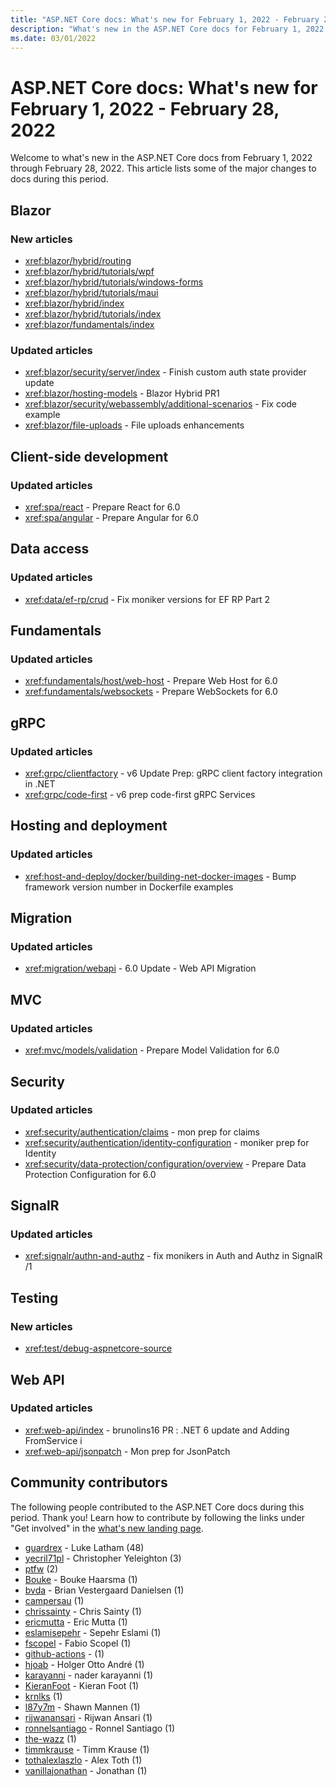 ```yaml
---
title: "ASP.NET Core docs: What's new for February 1, 2022 - February 28, 2022"
description: "What's new in the ASP.NET Core docs for February 1, 2022 - February 28, 2022."
ms.date: 03/01/2022
---
```


# ASP.NET Core docs: What's new for February 1, 2022 - February 28, 2022

Welcome to what's new in the ASP.NET Core docs from February 1, 2022 through February 28, 2022. This article lists some of the major changes to docs during this period.

## Blazor

### New articles

- <xref:blazor/hybrid/routing>
- <xref:blazor/hybrid/tutorials/wpf>
- <xref:blazor/hybrid/tutorials/windows-forms>
- <xref:blazor/hybrid/tutorials/maui>
- <xref:blazor/hybrid/index>
- <xref:blazor/hybrid/tutorials/index>
- <xref:blazor/fundamentals/index>

### Updated articles

- <xref:blazor/security/server/index> - Finish custom auth state provider update
- <xref:blazor/hosting-models> - Blazor Hybrid PR1
- <xref:blazor/security/webassembly/additional-scenarios> - Fix code example
- <xref:blazor/file-uploads> - File uploads enhancements

## Client-side development

### Updated articles

- <xref:spa/react> - Prepare React for 6.0
- <xref:spa/angular> - Prepare Angular for 6.0

## Data access

### Updated articles

- <xref:data/ef-rp/crud> - Fix moniker versions for EF RP Part 2

## Fundamentals

### Updated articles

- <xref:fundamentals/host/web-host> - Prepare Web Host for 6.0
- <xref:fundamentals/websockets> - Prepare WebSockets for 6.0

## gRPC

### Updated articles

- <xref:grpc/clientfactory> - v6 Update Prep: gRPC client factory integration in .NET
- <xref:grpc/code-first> - v6 prep code-first gRPC Services

## Hosting and deployment

### Updated articles

- <xref:host-and-deploy/docker/building-net-docker-images> - Bump framework version number in Dockerfile examples

## Migration

### Updated articles

- <xref:migration/webapi> - 6.0 Update - Web API Migration

## MVC

### Updated articles

- <xref:mvc/models/validation> - Prepare Model Validation for 6.0

## Security

### Updated articles

- <xref:security/authentication/claims> - mon prep for claims
- <xref:security/authentication/identity-configuration> - moniker prep for Identity
- <xref:security/data-protection/configuration/overview> - Prepare Data Protection Configuration for 6.0

## SignalR

### Updated articles

- <xref:signalr/authn-and-authz> - fix monikers in Auth and Authz in SignalR /1

## Testing

### New articles

- <xref:test/debug-aspnetcore-source>

## Web API

### Updated articles

- <xref:web-api/index> - brunolins16 PR : .NET 6 update and Adding FromService i
- <xref:web-api/jsonpatch> - Mon prep for JsonPatch

## Community contributors

The following people contributed to the ASP.NET Core docs during this period. Thank you! Learn how to contribute by following the links under "Get involved" in the [what's new landing page](index.yml).

- [guardrex](https://github.com/guardrex) - Luke Latham (48)
- [yecril71pl](https://github.com/yecril71pl) - Christopher Yeleighton (3)
- [ptfw](https://github.com/ptfw) (2)
- [Bouke](https://github.com/Bouke) - Bouke Haarsma (1)
- [bvda](https://github.com/bvda) - Brian Vestergaard Danielsen (1)
- [campersau](https://github.com/campersau) (1)
- [chrissainty](https://github.com/chrissainty) - Chris Sainty (1)
- [ericmutta](https://github.com/ericmutta) - Eric Mutta (1)
- [eslamisepehr](https://github.com/eslamisepehr) - Sepehr Eslami (1)
- [fscopel](https://github.com/fscopel) - Fabio Scopel (1)
- [github-actions](https://github.com/github-actions) -  (1)
- [hjoab](https://github.com/hjoab) - Holger Otto André (1)
- [karayanni](https://github.com/karayanni) - nader karayanni (1)
- [KieranFoot](https://github.com/KieranFoot) - Kieran Foot (1)
- [krnlks](https://github.com/krnlks) (1)
- [l87y7m](https://github.com/l87y7m) - Shawn Mannen (1)
- [rijwanansari](https://github.com/rijwanansari) - Rijwan Ansari (1)
- [ronnelsantiago](https://github.com/ronnelsantiago) - Ronnel Santiago (1)
- [the-wazz](https://github.com/the-wazz) (1)
- [timmkrause](https://github.com/timmkrause) - Timm Krause (1)
- [tothalexlaszlo](https://github.com/tothalexlaszlo) - Alex Toth (1)
- [vanillajonathan](https://github.com/vanillajonathan) - Jonathan (1)
